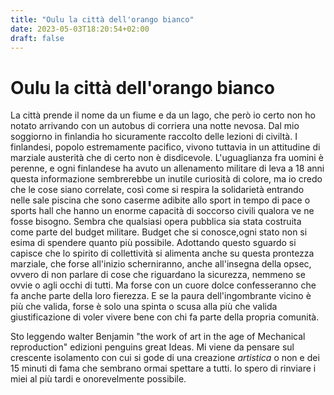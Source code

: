 ```yaml
---
title: "Oulu la città dell'orango bianco"
date: 2023-05-03T18:20:54+02:00
draft: false
---
```


# Oulu la città dell'orango bianco 

La città prende il nome da un fiume e da un lago, che però io certo non ho notato arrivando con un autobus di corriera una notte nevosa.
Dal mio soggiorno in finlandia ho sicuramente raccolto delle lezioni di civiltà. I finlandesi, popolo estremamente pacifico, vivono tuttavia in un attitudine di marziale austerità che di certo non è disdicevole. L'uguaglianza fra uomini è perenne, e ogni finlandese ha avuto un allenamento militare di leva a 18 anni  questa informazione sembrerebbe un inutile curiosità di colore, ma io credo che le cose siano correlate, così come si respira la solidarietà entrando nelle sale piscina che sono caserme adibite allo sport in tempo di pace o sports hall che hanno un enorme capacità di soccorso civili  qualora ve ne fosse bisogno. Sembra che qualsiasi opera pubblica sia stata costruita come parte del budget militare. Budget che si conosce,ogni stato non si esima di spendere quanto più possibile.
Adottando questo sguardo si capisce che lo spirito di collettività si alimenta anche su questa prontezza marziale, che forse all'inizio scherniranno, anche all'insegna della opsec, ovvero di non parlare di cose che riguardano la sicurezza, nemmeno se ovvie o agli occhi di tutti. Ma forse con un cuore dolce confesseranno che fa anche parte della loro fierezza. E se la paura dell'ingombrante vicino è più che valida, forse è solo una spinta o scusa alla più che valida giustificazione di voler vivere bene con chi fa parte della propria comunità.


Sto leggendo walter Benjamin "the work of art in the age of Mechanical reproduction" edizioni penguins great Ideas.
Mi viene da pensare sul crescente isolamento con cui si gode di una creazione _artistica_ o non e dei 15 minuti di fama che sembrano ormai spettare a tutti. Io spero di rinviare i miei al più tardi e onorevelmente possibile.